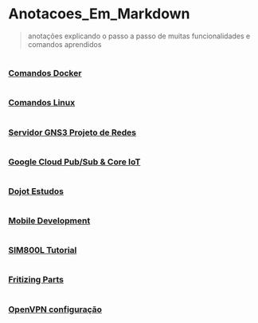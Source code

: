 # Anotacoes_Em_Markdown

> anotações explicando o passo a passo de muitas funcionalidades e comandos aprendidos

#

### [Comandos Docker](docker-estudos/README.md)

#

### [Comandos Linux](comandos-linux/README.md)

#

### [Servidor GNS3 Projeto de Redes](projeto-redes/README.md)

#

### [Google Cloud Pub/Sub & Core IoT](gce-pubsub-coreiot/README.md)

#

### [Dojot Estudos](estudos-dojot/README.md)

#

### [Mobile Development](mobile-development/README.md)

#

### [SIM800L Tutorial](sim800l-commands/README.md)

#

### [Fritizing Parts](fritizing-parts/README.md)

#

### [OpenVPN configuração](OpenVPN-Configuracao/README.md)



